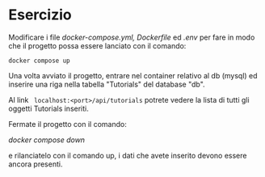 # Esercizio

Modificare i file *docker-compose.yml, Dockerfile* ed *.env* per fare in modo che il progetto possa essere lanciato con il comando:

`docker compose up`

Una volta avviato il progetto, entrare nel container relativo al db (mysql) ed inserire una riga nella tabella "Tutorials" del database "db".

Al link ` localhost:<port>/api/tutorials` potrete vedere la lista di tutti gli oggetti Tutorials inseriti.

Fermate il progetto con il comando:

 *docker compose down*

e rilanciatelo con il comando up, i dati che avete inserito devono essere ancora presenti.
